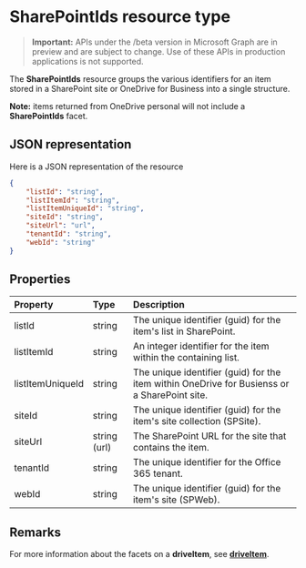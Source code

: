 # SharePointIds resource type

> **Important:** APIs under the /beta version in Microsoft Graph are in preview and are subject to change. Use of these APIs in production applications is not supported.

The **SharePointIds** resource groups the various identifiers for an item stored in a SharePoint site or OneDrive for Business into a single structure.

**Note:** items returned from OneDrive personal will not include a **SharePointIds** facet.

## JSON representation

Here is a JSON representation of the resource

<!-- {
  "blockType": "resource",
  "optionalProperties": [ "listId", "listItemId", "listItemUniqueId", "siteId", "siteUrl", "webId" ],
  "@odata.type": "microsoft.graph.sharepointIds"
}-->

```json
{
    "listId": "string",
    "listItemId": "string",
    "listItemUniqueId": "string",
    "siteId": "string",
    "siteUrl": "url",
    "tenantId": "string",
    "webId": "string"
}
```

## Properties

| Property         | Type         | Description                                                                                  |
| :--------------- | :----------- | :------------------------------------------------------------------------------------------- |
| listId           | string       | The unique identifier (guid) for the item's list in SharePoint.                              |
| listItemId       | string       | An integer identifier for the item within the containing list.                               |
| listItemUniqueId | string       | The unique identifier (guid) for the item within OneDrive for Busienss or a SharePoint site. |
| siteId           | string       | The unique identifier (guid) for the item's site collection (SPSite).                        |
| siteUrl          | string (url) | The SharePoint URL for the site that contains the item.                                      |
| tenantId         | string       | The unique identifier for the Office 365 tenant.
| webId            | string       | The unique identifier (guid) for the item's site (SPWeb).                                    |

## Remarks

For more information about the facets on a **driveItem**, see [**driveItem**](driveitem.md).



<!-- uuid: 8fcb5dbc-d5aa-4681-8e31-b001d5168d79
2015-10-25 14:57:30 UTC -->
<!-- {
  "type": "#page.annotation",
  "description": "sharepointIds resource",
  "keywords": "",
  "section": "documentation",
  "tocPath": ""
}-->

